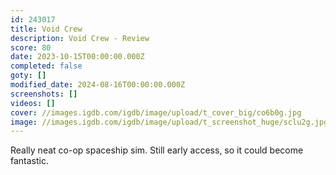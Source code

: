 ```yaml
---
id: 243017
title: Void Crew
description: Void Crew - Review
score: 80
date: 2023-10-15T00:00:00.000Z
completed: false
goty: []
modified_date: 2024-08-16T00:00:00.000Z
screenshots: []
videos: []
cover: //images.igdb.com/igdb/image/upload/t_cover_big/co6b0g.jpg
image: //images.igdb.com/igdb/image/upload/t_screenshot_huge/sclu2g.jpg
---
```

Really neat co-op spaceship sim. Still early access, so it could become fantastic.